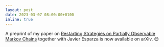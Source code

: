 ```yaml
---
layout: post
date: 2023-03-07 08:00:00+0100
inline: true
---
```


A preprint of my paper on <a href='https://arxiv.org/abs/2303.03292'>Restarting Strategies on Partially Observable Markov Chains</a> together with Javier Esparza is now available on arXiv. :blush:
